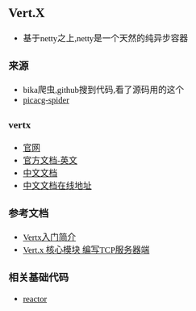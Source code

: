 <span  style="font-family: Simsun,serif; font-size: 17px; ">

## Vert.X

- 基于netty之上,netty是一个天然的纯异步容器

### 来源

- bika爬虫,github搜到代码,看了源码用的这个
- [picacg-spider](https://github.com/xutianyi1999/picacg-spider)

### vertx

- [官网](https://vertx.io/)
- [官方文档-英文](https://vertx.io/docs/)
- [中文文档](http://vertxchina.github.io/vertx-translation-chinese/)
- [中文文档在线地址](https://vertxchina.github.io/vertx-translation-chinese/)

### 参考文档

- [Vertx入门简介](https://blog.csdn.net/u014386444/article/details/120994722)
- [Vert.x 核心模块 编写TCP服务器端](https://blog.csdn.net/JflyDragon/article/details/52522927)

### 相关基础代码

- [reactor](https://www.cnblogs.com/flydean/p/13946939.html)

</span>